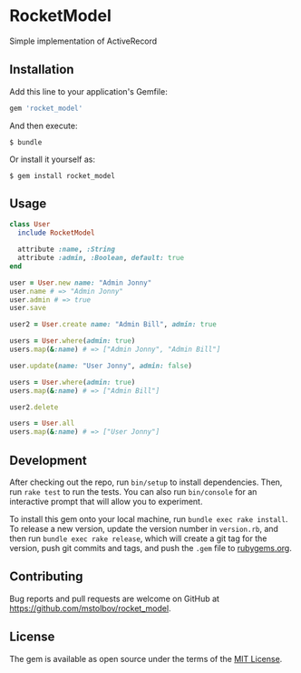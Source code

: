 # RocketModel

Simple implementation of ActiveRecord

## Installation

Add this line to your application's Gemfile:

```ruby
gem 'rocket_model'
```

And then execute:

    $ bundle

Or install it yourself as:

    $ gem install rocket_model

## Usage

```ruby
class User
  include RocketModel

  attribute :name, :String
  attribute :admin, :Boolean, default: true
end

user = User.new name: "Admin Jonny"
user.name # => "Admin Jonny"
user.admin # => true
user.save

user2 = User.create name: "Admin Bill", admin: true

users = User.where(admin: true)
users.map(&:name) # => ["Admin Jonny", "Admin Bill"]

user.update(name: "User Jonny", admin: false)

users = User.where(admin: true)
users.map(&:name) # => ["Admin Bill"]

user2.delete

users = User.all
users.map(&:name) # => ["User Jonny"]

```

## Development

After checking out the repo, run `bin/setup` to install dependencies. Then, run `rake test` to run the tests. You can also run `bin/console` for an interactive prompt that will allow you to experiment.

To install this gem onto your local machine, run `bundle exec rake install`. To release a new version, update the version number in `version.rb`, and then run `bundle exec rake release`, which will create a git tag for the version, push git commits and tags, and push the `.gem` file to [rubygems.org](https://rubygems.org).

## Contributing

Bug reports and pull requests are welcome on GitHub at https://github.com/mstolbov/rocket_model.


## License

The gem is available as open source under the terms of the [MIT License](http://opensource.org/licenses/MIT).

